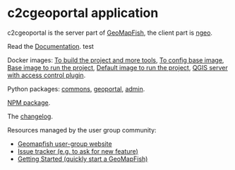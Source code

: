 # c2cgeoportal application

c2cgeoportal is the server part of [GeoMapFish](https://geomapfish.org/),
the client part is [ngeo](https://github.com/camptocamp/ngeo/).

Read the [Documentation](https://camptocamp.github.io/c2cgeoportal/master/).
test

Docker images:
[To build the project and more tools](https://hub.docker.com/r/camptocamp/geomapfish-tools),
[To config base image](https://hub.docker.com/r/camptocamp/geomapfish-config),
[Base image to run the project](https://hub.docker.com/r/camptocamp/geomapfishapp-geoportal),
[Default image to run the project](https://hub.docker.com/r/camptocamp/geomapfish),
[QGIS server with access control plugin](https://hub.docker.com/r/camptocamp/geomapfish-qgisserver).

Python packages:
[commons](https://pypi.org/project/c2cgeoportal-commons/),
[geoportal](https://pypi.org/project/c2cgeoportal-geoportal/),
[admin](https://pypi.org/project/c2cgeoportal-admin/).

[NPM package](https://www.npmjs.com/package/ngeo).

The [changelog](./CHANGELOG.md).

Resources managed by the user group community:

- [Geomapfish user-group website](https://geomapfish.org/)
- [Issue tracker (e.g. to ask for new feature)](https://github.com/camptocamp/GeoMapFish/issues)
- [Getting Started (quickly start a GeoMapFish)](https://github.com/geomapfish/getting_started)
